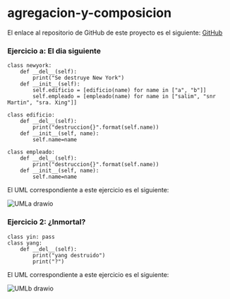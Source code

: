 # agregacion-y-composicion

El enlace al repositorio de GitHub de este proyecto es el siguiente: [GitHub](https://github.com/jzazooro/agregacion-y-composicion.git)

### Ejercicio a: El dia siguiente

```
class newyork:
    def __del__(self):
        print("Se destruye New York")
    def __init__(self):
        self.edificio = [edificio(name) for name in ["a", "b"]]
        self.empleado = [empleado(name) for name in ["salim", "snr Martin", "sra. Xing"]]

class edificio: 
    def __del__(self):
        print("destruccion{}".format(self.name))
    def __init__(self, name):
        self.name=name

class empleado:
    def __del__(self):
        print("destruccion{}".format(self.name))
    def __init__(self, name):
        self.name=name
```

El UML correspondiente a este ejercicio es el siguiente:

![UMLa drawio](https://user-images.githubusercontent.com/91785177/160494523-840459f9-e19b-4897-95ed-8a2be3127458.png)

### Ejercicio 2: ¿Inmortal?

```
class yin: pass
class yang: 
    def __del__(self):
        print("yang destruido")
        print("?")
```


El UML correspondiente a este ejercicio es el siguiente:

![UMLb drawio](https://user-images.githubusercontent.com/91785177/160494790-467b83ab-3eab-4a32-8c4e-a7a5ef68241a.png)
